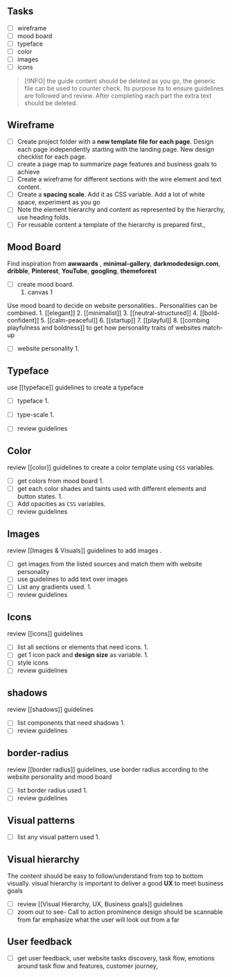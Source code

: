 ## Tasks
- [ ] wireframe
- [ ] mood board
- [ ] typeface
- [ ] color
- [ ] images
- [ ] icons

> [!INFO]
> the guide content should be  deleted as you go, the generic file can be used to counter check. Its purpose its to ensure guidelines are followed and review. After completing each part the extra text should be deleted. 
## Wireframe
- [ ] Create project folder with a **new template file for each page**. Design each page independently starting with the landing page. New  design checklist for each page.
- [ ] create a page map to summarize page features and business goals to achieve
- [ ]  Create a wireframe for different sections with the wire element  and  text content.
- [ ] Create a **spacing scale**. Add it as CSS variable. Add a lot of white space, experiment as you go
- [ ] Note the element hierarchy and content as represented by the hierarchy, use heading folds. 
- [ ] For reusable content a template of the hierarchy is prepared first.,

## Mood Board
Find inspiration from **awwaards** , **minimal-gallery**, **darkmodedesign.com**, **dribble**, **Pinterest**, **YouTube**, **googling**, **themeforest**

- [ ] create mood board.
	1. canvas 1

Use mood board to decide on website personalities.. Personalities can be combined. 
	1. [[elegant]]
	2. [[minimalist]]
	3. [[neutral-structured]]
	4. [[bold-confident]]
	5. [[calm-peaceful]]
	6. [[startup]]
	7. [[playful]]
	8. [[combing playfulness and boldness]] to get how personality traits of websites match-up

	
- [ ] website personality 
	1. 
## Typeface
use [[typeface]] guidelines to create a typeface

- [ ] typeface
	1.  
- [ ] type-scale
	1. 

- [ ] review guidelines
## Color
review [[color]] guidelines to create a color template using `CSS` variables. 
- [ ] get colors  from mood board
	1. 
- [ ] get each color shades and taints used with different elements and button states.
	1. 
- [ ]  Add opacities as `CSS` variables. 
- [ ] review guidelines
## Images
review [[Images & Visuals]] guidelines to add images . 
- [ ] get images from the listed sources and match them with website personality
- [ ] use guidelines to add text over images
- [ ] List any gradients used.
	1. 
- [ ]  review guidelines
## Icons
review [[icons]] guidelines  
- [ ]  list all sections or elements that need icons.
	1. 
- [ ] get 1 icon pack and **design size** as variable.
	1. 
- [ ] style icons
- [ ]  review guidelines
## shadows
review [[shadows]] guidelines  
- [ ] list components that  need shadows
	1. 
- [ ] review guidelines
## border-radius
review [[border radius]] guidelines, use border radius according to the website personality and mood board 
- [ ] list border radius used
	1. 
- [ ] review guidelines
## Visual patterns
- [ ] list any visual pattern used
	1. 
## Visual hierarchy
The content should be easy to follow/understand from top to bottom visually. visual hierarchy is important to deliver a good **UX** to meet business goals
- [ ] review [[Visual Hierarchy, UX, Business goals]] guidelines
- [ ] zoom out to see- Call to action prominence design should be scannable from far
emphasize what the user will look out from a far
## User feedback
- [ ] get user feedback, user website tasks discovery, task flow, emotions around task flow and features, customer journey,